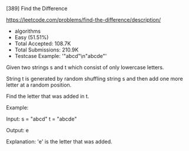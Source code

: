 [389] Find the Difference  

https://leetcode.com/problems/find-the-difference/description/

* algorithms
* Easy (51.51%)
* Total Accepted:    108.7K
* Total Submissions: 210.9K
* Testcase Example:  '"abcd"\n"abcde"'


Given two strings s and t which consist of only lowercase letters.

String t is generated by random shuffling string s and then add one more letter at a random position.

Find the letter that was added in t.

Example:

Input:
s = "abcd"
t = "abcde"

Output:
e

Explanation:
'e' is the letter that was added.

